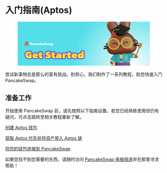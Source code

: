 # 入门指南(Aptos)

<figure><img src="../.gitbook/assets/get-started-header.png" alt=""><figcaption></figcaption></figure>

尝试新事物总是那么的富有挑战。别担心，我们制作了一系列教程，助您快速入门 PancakeSwap。

## 准备工作

开始使用 PancakeSwap 前，请先按照以下指南设置。若您已经熟练使用但仍有疑问，可点击跳转至相关教程重新了解。

[创建 Aptos 钱包](chuang-jian-qian-bao.md)&#x20;

[获取 Aptos 代币并将资产带入 Aptos 链 ](huo-qu-aptos-dai-bi.md)

[将您的钱包连接到 PancakeSwap](lian-jie-qian-bao.md)



如果您找不到您需要的东西，请随时访问 [PancakeSwap 电报频道](https://t.me/PancakeSwap\_CN)并在那里寻求帮助！
